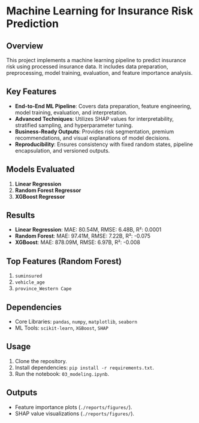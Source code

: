 # Machine Learning for Insurance Risk Prediction

## Overview
This project implements a machine learning pipeline to predict insurance risk using processed insurance data. It includes data preparation, preprocessing, model training, evaluation, and feature importance analysis.

## Key Features
- **End-to-End ML Pipeline**: Covers data preparation, feature engineering, model training, evaluation, and interpretation.
- **Advanced Techniques**: Utilizes SHAP values for interpretability, stratified sampling, and hyperparameter tuning.
- **Business-Ready Outputs**: Provides risk segmentation, premium recommendations, and visual explanations of model decisions.
- **Reproducibility**: Ensures consistency with fixed random states, pipeline encapsulation, and versioned outputs.

## Models Evaluated
1. **Linear Regression**
2. **Random Forest Regressor**
3. **XGBoost Regressor**

## Results
- **Linear Regression**: MAE: 80.54M, RMSE: 6.48B, R²: 0.0001  
- **Random Forest**: MAE: 97.41M, RMSE: 7.22B, R²: -0.075  
- **XGBoost**: MAE: 878.09M, RMSE: 6.97B, R²: -0.008  

## Top Features (Random Forest)
1. `suminsured`  
2. `vehicle_age`  
3. `province_Western Cape`  

## Dependencies
- Core Libraries: `pandas`, `numpy`, `matplotlib`, `seaborn`  
- ML Tools: `scikit-learn`, `XGBoost`, `SHAP`  

## Usage
1. Clone the repository.  
2. Install dependencies: `pip install -r requirements.txt`.  
3. Run the notebook: `03_modeling.ipynb`.  

## Outputs
- Feature importance plots (`./reports/figures/`).  
- SHAP value visualizations (`./reports/figures/`).  
